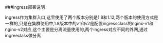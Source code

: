 ###ingress部署说明

ingress作为集群入口,这里使用了两个版本分别是1.8和1.12,两个版本的使用方式是一样的,只是在集群使用中,1.8版本中的v1和v2是配置ingressclass的nginx-v1和nginx-v2对应,这个主要是分离流量使用的,两个ingress对应不同的外网,通过ingreeclass做分离



